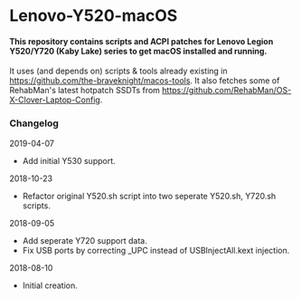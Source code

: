 # Lenovo-Y520-macOS
#### This repository contains scripts and ACPI patches for Lenovo Legion Y520/Y720 (Kaby Lake) series to get macOS installed and running.

It uses (and depends on) scripts & tools already existing in https://github.com/the-braveknight/macos-tools.
It also fetches some of RehabMan's latest hotpatch SSDTs from https://github.com/RehabMan/OS-X-Clover-Laptop-Config.

### Changelog
2019-04-07
- Add initial Y530 support.

2018-10-23
- Refactor original Y520.sh script into two seperate Y520.sh, Y720.sh scripts.

2018-09-05
- Add seperate Y720 support data.
- Fix USB ports by correcting _UPC instead of USBInjectAll.kext injection.

2018-08-10
- Initial creation.
